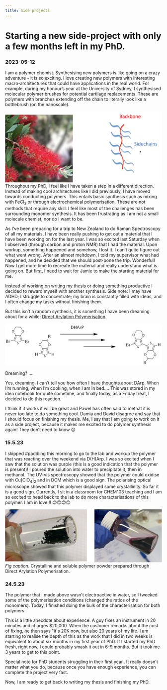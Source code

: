 ```yaml
---
title: Side projects
---
```


# Starting a new side-project with only a few months left in my PhD. 

### 2023-05-12


I am a polymer chemist. Synthesising new polymers is like going on a crazy adventure - it is so exciting. I love creating new polymers with interesting macro-architectures that could have applications in the real world. For example, during my honour’s year at the University of Sydney, I synthesised molecular polymer brushes for potential cartilage replacements. These are polymers with branches extending off the chain to literally look like a bottlebrush (on the nanoscale).

![Molecular polymer brushes](pictures/mpb.png)
Throughout my PhD, I feel like I have taken a step in a different direction. Instead of making cool architectures like I did previously, I have moved towards conducting polymers. This entails basic synthesis such as mixing with FeCl<sub>3</sub> or through electrochemical polymerisation. These are not methods that require any skill. I feel like most of the challenges has been surrounding monomer synthesis. It has been frustrating as I am not a small molecule chemist, nor do I want to be.

As I’ve been preparing for a trip to New Zealand to do Raman Spectroscopy of all my materials, I have been really pushing to get out a material that I have been working on for the last year. I was so excited last Saturday when I observed (through carbon and proton NMR) that I had the material. Upon workup, something happened and somehow, I lost it. I can’t quite figure out what went wrong. After an almost meltdown, I told my supervisor what had happened, and he decided that we should post-pone the trip. Wonderful! Now I get more time to recreate the material and really understand what is going on. But first, I need to wait for Jamie to make the starting material for me.

Instead of working on writing my thesis or doing something productive I decided to reward myself with another synthesis. Side note: I may have ADHD; I struggle to concentrate; my brain is constantly filled with ideas, and I often change my tasks without finishing them. 

But this isn’t a random synthesis, it is something I have been dreaming about for a while: [Direct Arylation Polymerisation](/docs/science/polymer-science/synthesis/darp.md)

![direct arylation polymerisation](pictures/darp.png)

Dreaming? ….

Yes, dreaming. I can’t tell you how often I have thoughts about DArp. When I’m running, when I’m cooking, when I am in bed…. This was stored in my idea notebook for quite sometime, and finally today, as a Friday treat, I decided to do this reaction.

I think if it works it will be great and Pawel has often said to methat it is never too late to do something cool. Damia and David disagree and say that I should focus on finishing my thesis. Me, I say that I am going to work on it as a side project, because it makes me excited to do polymer synthesis again! They don’t need to know 😊

### 15.5.23
I skipped #paddling this morning to go to the lab and workup the polymer that was reacting over the weekend via D(H)Arp. I was so excited when I saw that the solution was purple (this is a good indication that the polymer is present)! I poured the solution into water to precipitate it, then in methanol. The UV-vis spectroscopy showed that the polymer could oxidise with Cu[ClO<sub>4</sub>]<sub>2</sub> and in DCM which is a good sign. The polarising optical microscope showed that this polymer displayed some crystallinity. So far it is a good sign. Currently, I sit in a classroom for CHEM103 teaching and I am so excited to head back to the lab to do more characterisations of this polymer. I am in love!!! 😍😍😍😍

![My new powder](pictures/dhap.png)
*Fig caption.* Crystalline and soluble polymer powder prepared through Direct Arylation Polymerisation. 

### 24.5.23
The polymer that I made above wasn't electroactive in water, so I tweeked some of the polymerisation conditions (changed the ratios of the monomers). Today, I finished doing the bulk of the characterisation for both polymers. 

This is a little anecdote about experience. A guy fixes an instrument in 20 minutes and charges $20,000. When the customer remarks about the cost of fixing, he then says "it's 20K now, but also 20 years of my life. I am starting to realise the depth of this as the work that I did in two weeks is equivalent to about six months in my first year of PhD. If I started my PhD fresh, right now, I could probably smash it out in 6-9 months. But it took me 3 years to get to this point. 

Special note for PhD students struggling in their first year.. It really doesn't matter what you do, because once you have enough experience, you can complete the project very fast. 

Now, I am ready to get back to writing my thesis and finishing my PhD. 



